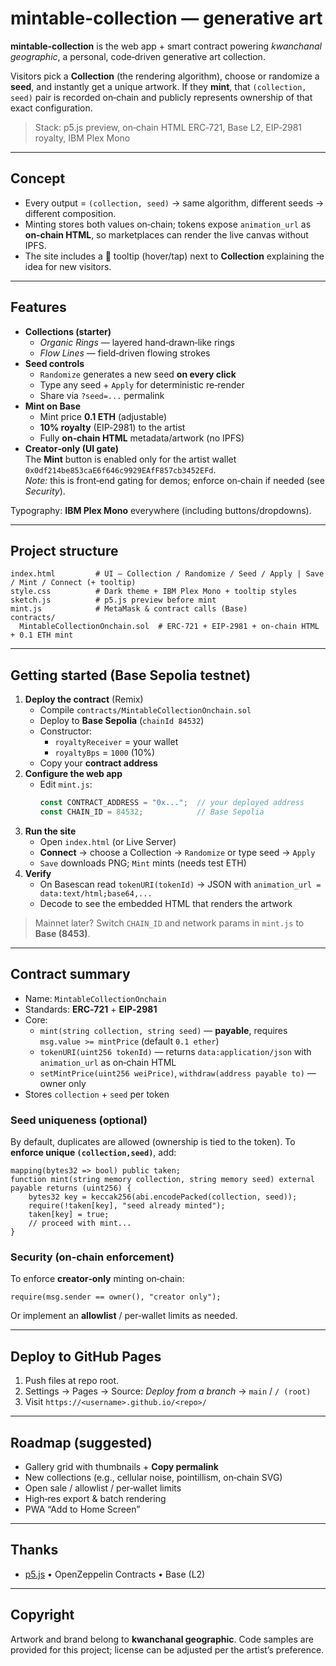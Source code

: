 # mintable-collection — generative art

**mintable-collection** is the web app + smart contract powering *kwanchanal geographic*, a personal, code‑driven generative art collection.

Visitors pick a **Collection** (the rendering algorithm), choose or randomize a **seed**, and instantly get a unique artwork. If they **mint**, that `(collection, seed)` pair is recorded on‑chain and publicly represents ownership of that exact configuration.

> Stack: p5.js preview, on‑chain HTML ERC‑721, Base L2, EIP‑2981 royalty, IBM Plex Mono

---

## Concept
- Every output = `(collection, seed)` → same algorithm, different seeds → different composition.
- Minting stores both values on‑chain; tokens expose `animation_url` as **on‑chain HTML**, so marketplaces can render the live canvas without IPFS.
- The site includes a 📖 tooltip (hover/tap) next to **Collection** explaining the idea for new visitors.

---

## Features
- **Collections (starter)**  
  - *Organic Rings* — layered hand‑drawn‑like rings  
  - *Flow Lines* — field‑driven flowing strokes
- **Seed controls**  
  - `Randomize` generates a new seed **on every click**  
  - Type any seed + `Apply` for deterministic re‑render  
  - Share via `?seed=...` permalink
- **Mint on Base**  
  - Mint price **0.1 ETH** (adjustable)  
  - **10% royalty** (EIP‑2981) to the artist  
  - Fully **on‑chain HTML** metadata/artwork (no IPFS)
- **Creator‑only (UI gate)**  
  The **Mint** button is enabled only for the artist wallet `0x0df214be853caE6f646c9929EAfF857cb3452EFd`.  
  *Note:* this is front‑end gating for demos; enforce on‑chain if needed (see *Security*).

Typography: **IBM Plex Mono** everywhere (including buttons/dropdowns).

---

## Project structure
```
index.html         # UI — Collection / Randomize / Seed / Apply | Save / Mint / Connect (+ tooltip)
style.css          # Dark theme + IBM Plex Mono + tooltip styles
sketch.js          # p5.js preview before mint
mint.js            # MetaMask & contract calls (Base)
contracts/
  MintableCollectionOnchain.sol  # ERC‑721 + EIP‑2981 + on‑chain HTML + 0.1 ETH mint
```

---

## Getting started (Base Sepolia testnet)
1) **Deploy the contract** (Remix)
   - Compile `contracts/MintableCollectionOnchain.sol`
   - Deploy to **Base Sepolia** (`chainId 84532`)
   - Constructor:
     - `royaltyReceiver` = your wallet
     - `royaltyBps` = `1000` (10%)
   - Copy your **contract address**
2) **Configure the web app**
   - Edit `mint.js`:
     ```js
     const CONTRACT_ADDRESS = "0x...";  // your deployed address
     const CHAIN_ID = 84532;            // Base Sepolia
     ```
3) **Run the site**
   - Open `index.html` (or Live Server)
   - **Connect** → choose a Collection → `Randomize` or type seed → `Apply`
   - `Save` downloads PNG; `Mint` mints (needs test ETH)
4) **Verify**
   - On Basescan read `tokenURI(tokenId)` → JSON with `animation_url = data:text/html;base64,...`
   - Decode to see the embedded HTML that renders the artwork

> Mainnet later? Switch `CHAIN_ID` and network params in `mint.js` to **Base (8453)**.

---

## Contract summary
- Name: `MintableCollectionOnchain`  
- Standards: **ERC‑721** + **EIP‑2981**  
- Core:
  - `mint(string collection, string seed)` — **payable**, requires `msg.value >= mintPrice` (default `0.1 ether`)
  - `tokenURI(uint256 tokenId)` — returns `data:application/json` with `animation_url` as on‑chain HTML
  - `setMintPrice(uint256 weiPrice)`, `withdraw(address payable to)` — owner only
- Stores `collection` + `seed` per token

### Seed uniqueness (optional)
By default, duplicates are allowed (ownership is tied to the token). To **enforce unique `(collection,seed)`**, add:
```solidity
mapping(bytes32 => bool) public taken;
function mint(string memory collection, string memory seed) external payable returns (uint256) {
    bytes32 key = keccak256(abi.encodePacked(collection, seed));
    require(!taken[key], "seed already minted");
    taken[key] = true;
    // proceed with mint...
}
```

### Security (on‑chain enforcement)
To enforce **creator‑only** minting on‑chain:
```solidity
require(msg.sender == owner(), "creator only");
```
Or implement an **allowlist** / per‑wallet limits as needed.

---

## Deploy to GitHub Pages
1) Push files at repo root.  
2) Settings → Pages → Source: *Deploy from a branch* → `main` / `/ (root)`  
3) Visit `https://<username>.github.io/<repo>/`

---

## Roadmap (suggested)
- Gallery grid with thumbnails + **Copy permalink**
- New collections (e.g., cellular noise, pointillism, on‑chain SVG)
- Open sale / allowlist / per‑wallet limits
- High‑res export & batch rendering
- PWA “Add to Home Screen”

---

## Thanks
- [p5.js](https://p5js.org/) • OpenZeppelin Contracts • Base (L2)

---

## Copyright
Artwork and brand belong to **kwanchanal geographic**. Code samples are provided for this project; license can be adjusted per the artist’s preference.
